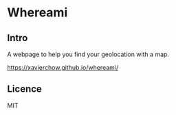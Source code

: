 Whereami
================

Intro
---------------
A webpage to help you find your geolocation with a map.

https://xavierchow.github.io/whereami/

Licence
--------------
MIT
